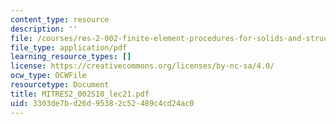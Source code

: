 ```yaml
---
content_type: resource
description: ''
file: /courses/res-2-002-finite-element-procedures-for-solids-and-structures-spring-2010/3303de7bd26d95382c52489c4cd24ac0_MITRES2_002S10_lec21.pdf
file_type: application/pdf
learning_resource_types: []
license: https://creativecommons.org/licenses/by-nc-sa/4.0/
ocw_type: OCWFile
resourcetype: Document
title: MITRES2_002S10_lec21.pdf
uid: 3303de7b-d26d-9538-2c52-489c4cd24ac0
---
```

